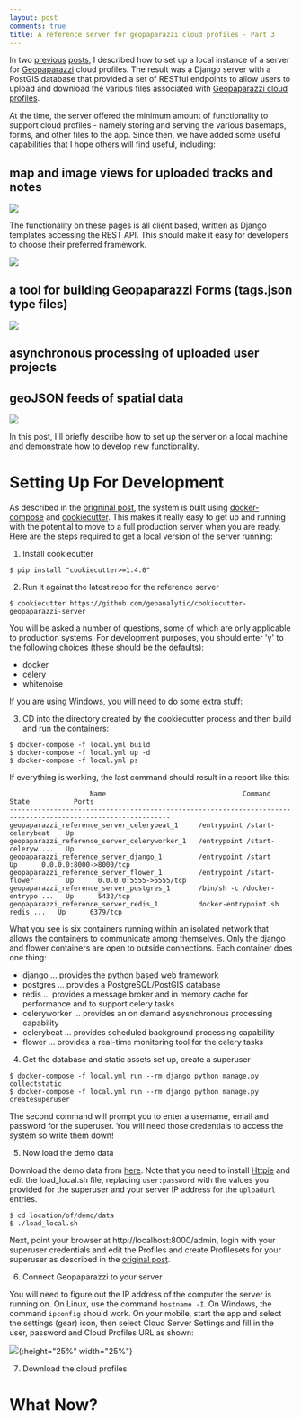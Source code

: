 ```yaml
---
layout: post
comments: true
title: A reference server for geopaparazzi cloud profiles - Part 3
---
```


In two [previous](https://geoanalytic.github.io/a-reference-server-for-geopaparazzi-cloud-profiles/) [posts](https://geoanalytic.github.io/a-reference-server-for-geopaparazzi-cloud-profiles-part-2/), I described how to set up a local instance of a server for [Geopaparazzi](https://github.com/geopaparazzi/geopaparazzi) cloud profiles.  The result was a Django server with a PostGIS database that provided a set of RESTful endpoints to allow users to upload and download the various files associated with [Geopaparazzi cloud profiles](http://geopaparazzi.github.io/geopaparazzi/#_geopaparazzi_cloud_server).      

At the time, the server offered the minimum amount of functionality to support cloud profiles - namely storing and serving the various basemaps, forms, and other files to the app.  Since then, we have added some useful capabilities that I hope others will find useful, including:    

## map and image views for uploaded tracks and notes     

![](../images/post7/trackview.png)     

The functionality on these pages is all client based, written as Django templates accessing the REST API.  This should make it easy for developers to choose their preferred framework.   

![](../images/post7/notesview.png)    

## a tool for building Geopaparazzi Forms (tags.json type files)    

![](../images/post7/formbuilder.png)    

## asynchronous processing of uploaded user projects    

## geoJSON feeds of spatial data    

![](../images/post7/qgis_geojson.png)    

In this post, I'll briefly describe how to set up the server on a local machine and demonstrate how to develop new functionality.   

# Setting Up For Development    

As described in the [origninal post](https://geoanalytic.github.io/a-reference-server-for-geopaparazzi-cloud-profiles/), the system is built using [docker-compose](https://docs.docker.com/compose/) and [cookiecutter](https://cookiecutter.readthedocs.io/en/latest/).  This makes it really easy to get up and running with the potential to move to a full production server when you are ready.  Here are the steps required to get a local version of the server running:    

1.  Install cookiecutter    

```
$ pip install "cookiecutter>=1.4.0"
```

2.  Run it against the latest repo for the reference server     

```
$ cookiecutter https://github.com/geoanalytic/cookiecutter-geopaparazzi-server
```

You will be asked a number of questions, some of which are only applicable to production systems.  For development purposes, you should enter 'y' to the following choices (these should be the defaults):    

* docker    
* celery    
* whitenoise    

If you are using Windows, you will need to do some extra stuff:    


3) CD into the directory created by the cookiecutter process and then build and run the containers:    

```
$ docker-compose -f local.yml build
$ docker-compose -f local.yml up -d
$ docker-compose -f local.yml ps
```

If everything is working, the last command should result in a report like this:    

```
                    Name                                  Command               State           Ports         
--------------------------------------------------------------------------------------------------------------
geopaparazzi_reference_server_celerybeat_1     /entrypoint /start-celerybeat    Up                            
geopaparazzi_reference_server_celeryworker_1   /entrypoint /start-celeryw ...   Up                            
geopaparazzi_reference_server_django_1         /entrypoint /start               Up      0.0.0.0:8000->8000/tcp
geopaparazzi_reference_server_flower_1         /entrypoint /start-flower        Up      0.0.0.0:5555->5555/tcp
geopaparazzi_reference_server_postgres_1       /bin/sh -c /docker-entrypo ...   Up      5432/tcp              
geopaparazzi_reference_server_redis_1          docker-entrypoint.sh redis ...   Up      6379/tcp  
```

What you see is six containers running within an isolated network that allows the containers to communicate among themselves.  Only the django and flower containers are open to outside connections.  Each container does one thing:   

* django ... provides the python based web framework 
* postgres ... provides a PostgreSQL/PostGIS database   
* redis ... provides a message broker and in memory cache for performance and to support celery tasks    
* celeryworker ... provides an on demand asysnchronous processing capability     
* celerybeat ... provides scheduled background processing capability    
* flower ... provides a real-time monitoring tool for the celery tasks    

4) Get the database and static assets set up, create a superuser        

```
$ docker-compose -f local.yml run --rm django python manage.py collectstatic    
$ docker-compose -f local.yml run --rm django python manage.py createsuperuser    
```

The second command will prompt you to enter a username, email and password for the superuser.  You will need those credentials to access the system so write them down!    


5)  Now load the demo data     

Download the demo data from [here](https://drive.google.com/open?id=1BK2XEb3MhOMf9cAgh1WMEjFt6PlRLJeQ).  Note that you need to install [Httpie](https://httpie.org/) and edit the load_local.sh file, replacing `user:password` with the values you provided for the superuser and your server IP address for the `uploadurl` entries.     

```
$ cd location/of/demo/data
$ ./load_local.sh
```

Next, point your browser at http://localhost:8000/admin, login with your superuser credentials and edit the Profiles and create Profilesets for your superuser as described in the [original post](https://geoanalytic.github.io/a-reference-server-for-geopaparazzi-cloud-profiles/).    

6)  Connect Geopaparazzi to your server    

 You will need to figure out the IP address of the computer the server is running on.  On Linux, use the command `hostname -I`.  On Windows, the command `ipconfig` should work.  On your mobile, start the app and select the settings (gear) icon, then select Cloud Server Settings and fill in the user, password and Cloud Profiles URL as shown:    

![](../images/post6/cloudprofile-setup.png){:height="25%" width="25%"}   

7)  Download the cloud profiles
# What Now?     


